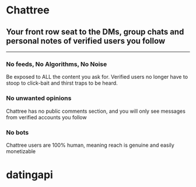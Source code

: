 # Chattree

## Your front row seat to the DMs, group chats and personal notes of verified users you follow 
---

### No feeds, No Algorithms, No Noise 

Be exposed to ALL the content you ask for. Verified users no longer have to stoop to click-bait and thirst traps to be heard. 

### No unwanted opinions

Chattree has no public comments section, and you will only see messages from verified accounts you follow

### No bots 

Chattree users are 100% human, meaning reach is genuine and easily monetizable

# datingapi
